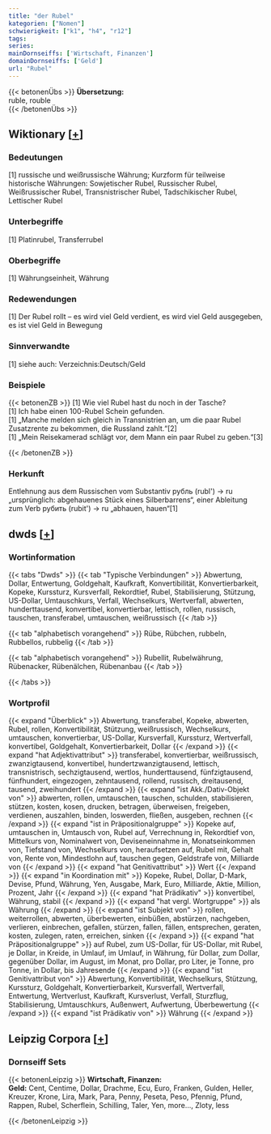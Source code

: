 ```yaml
---
title: "der Rubel"
kategorien: ["Nomen"]
schwierigkeit: ["k1", "h4", "r12"]
tags:
series:
mainDornseiffs: ['Wirtschaft, Finanzen']
domainDornseiffs: ['Geld']
url: "Rubel"
---
```


{{< betonenÜbs >}}
**Übersetzung:**  
ruble, rouble  
{{< /betonenÜbs >}}

## Wiktionary [[+](https://de.wiktionary.org/wiki/Rubel)]

### Bedeutungen
[1] russische und weißrussische Währung; Kurzform für teilweise historische Währungen: Sowjetischer Rubel, Russischer Rubel, Weißrussischer Rubel, Transnistrischer Rubel, Tadschikischer Rubel, Lettischer Rubel  

### Unterbegriffe
[1] Platinrubel, Transferrubel  

### Oberbegriffe
[1] Währungseinheit, Währung  

### Redewendungen
[1] Der Rubel rollt – es wird viel Geld verdient, es wird viel Geld ausgegeben, es ist viel Geld in Bewegung  

### Sinnverwandte
[1] siehe auch: Verzeichnis:Deutsch/Geld  

### Beispiele
{{< betonenZB >}}
[1] Wie viel Rubel hast du noch in der Tasche?  
[1] Ich habe einen 100-Rubel Schein gefunden.  
[1] „Manche melden sich gleich in Transnistrien an, um die paar Rubel Zusatzrente zu bekommen, die Russland zahlt.“[2]  
[1] „Mein Reisekamerad schlägt vor, dem Mann ein paar Rubel zu geben.“[3]  

{{< /betonenZB >}}
### Herkunft
Entlehnung aus dem Russischen vom Substantiv рубль (rubl') → ru „ursprünglich: abgehauenes Stück eines Silberbarrens“, einer Ableitung zum Verb рубить (rubit') → ru „abhauen, hauen“[1]  



## dwds [[+](https://www.dwds.de/wb/Rubel)]

### Wortinformation
{{< tabs "Dwds" >}}
{{< tab "Typische Verbindungen" >}}
Abwertung, Dollar, Entwertung, Goldgehalt, Kaufkraft, Konvertibilität, Konvertierbarkeit, Kopeke, Kurssturz, Kursverfall, Rekordtief, Rubel, Stabilisierung, Stützung, US-Dollar, Umtauschkurs, Verfall, Wechselkurs, Wertverfall, abwerten, hunderttausend, konvertibel, konvertierbar, lettisch, rollen, russisch, tauschen, transferabel, umtauschen, weißrussisch
{{< /tab >}}

{{< tab "alphabetisch vorangehend" >}}
Rübe, Rübchen, rubbeln, Rubbellos, rubbelig
{{< /tab >}}

{{< tab "alphabetisch vorangehend" >}}
Rubellit, Rubelwährung, Rübenacker, Rübenälchen, Rübenanbau
{{< /tab >}}

{{< /tabs >}}

### Wortprofil
{{< expand "Überblick" >}} Abwertung, transferabel, Kopeke, abwerten, Rubel, rollen, Konvertibilität, Stützung, weißrussisch, Wechselkurs, umtauschen, konvertierbar, US-Dollar, Kursverfall, Kurssturz, Wertverfall, konvertibel, Goldgehalt, Konvertierbarkeit, Dollar {{< /expand >}}
{{< expand "hat Adjektivattribut" >}} transferabel, konvertierbar, weißrussisch, zwanzigtausend, konvertibel, hundertzwanzigtausend, lettisch, transnistrisch, sechzigtausend, wertlos, hunderttausend, fünfzigtausend, fünfhundert, eingezogen, zehntausend, rollend, russisch, dreitausend, tausend, zweihundert {{< /expand >}}
{{< expand "ist Akk./Dativ-Objekt von" >}} abwerten, rollen, umtauschen, tauschen, schulden, stabilisieren, stützen, kosten, kosen, drucken, betragen, überweisen, freigeben, verdienen, auszahlen, binden, loswerden, fließen, ausgeben, rechnen {{< /expand >}}
{{< expand "ist in Präpositionalgruppe" >}} Kopeke auf, umtauschen in, Umtausch von, Rubel auf, Verrechnung in, Rekordtief von, Mittelkurs von, Nominalwert von, Deviseneinnahme in, Monatseinkommen von, Tiefstand von, Wechselkurs von, heraufsetzen auf, Rubel mit, Gehalt von, Rente von, Mindestlohn auf, tauschen gegen, Geldstrafe von, Milliarde von {{< /expand >}}
{{< expand "hat Genitivattribut" >}} Wert {{< /expand >}}
{{< expand "in Koordination mit" >}} Kopeke, Rubel, Dollar, D-Mark, Devise, Pfund, Währung, Yen, Ausgabe, Mark, Euro, Milliarde, Aktie, Million, Prozent, Jahr {{< /expand >}}
{{< expand "hat Prädikativ" >}} konvertibel, Währung, stabil {{< /expand >}}
{{< expand "hat vergl. Wortgruppe" >}} als Währung {{< /expand >}}
{{< expand "ist Subjekt von" >}} rollen, weiterrollen, abwerten, überbewerten, einbüßen, abstürzen, nachgeben, verlieren, einbrechen, gefallen, stürzen, fallen, fällen, entsprechen, geraten, kosten, zulegen, raten, erreichen, sinken {{< /expand >}}
{{< expand "hat Präpositionalgruppe" >}} auf Rubel, zum US-Dollar, für US-Dollar, mit Rubel, je Dollar, in Kreide, in Umlauf, im Umlauf, in Währung, für Dollar, zum Dollar, gegenüber Dollar, im August, im Monat, pro Dollar, pro Liter, je Tonne, pro Tonne, in Dollar, bis Jahresende {{< /expand >}}
{{< expand "ist Genitivattribut von" >}} Abwertung, Konvertibilität, Wechselkurs, Stützung, Kurssturz, Goldgehalt, Konvertierbarkeit, Kursverfall, Wertverfall, Entwertung, Wertverlust, Kaufkraft, Kursverlust, Verfall, Sturzflug, Stabilisierung, Umtauschkurs, Außenwert, Aufwertung, Überbewertung {{< /expand >}}
{{< expand "ist Prädikativ von" >}} Währung {{< /expand >}}

## Leipzig Corpora [[+](https://corpora.uni-leipzig.de/en/res?word=Rubel&corpusId=deu_newscrawl-public_2018)]

### Dornseiff Sets
{{< betonenLeipzig >}}
**Wirtschaft, Finanzen:**  
**Geld:** Cent, Centime, Dollar, Drachme, Ecu, Euro, Franken, Gulden, Heller, Kreuzer, Krone, Lira, Mark, Para, Penny, Peseta, Peso, Pfennig, Pfund, Rappen, Rubel, Scherflein, Schilling, Taler, Yen, more..., Zloty, less  

{{< /betonenLeipzig >}}
